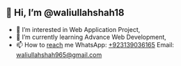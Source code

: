 ## 👋 Hi, I’m @waliullahshah18
- 👀 I’m interested in Web Application Project,
- 🌱 I’m currently learning Advance Web Development,
- 📫 How to [reach]((https://iskills.com/)) me WhatsApp: [+923139036165]((https://web.whatsapp.com/send?phone=923139036165)](https://web.whatsapp.com/send?phone=923139036165)) Email: waliullahshah965@gmail.com

<!---
waliullahshah18/waliullahshah18 is a ✨ special ✨ repository because its `README.md` (this file) appears on your GitHub profile.
You can click the Preview link to take a look at your changes.
--->
